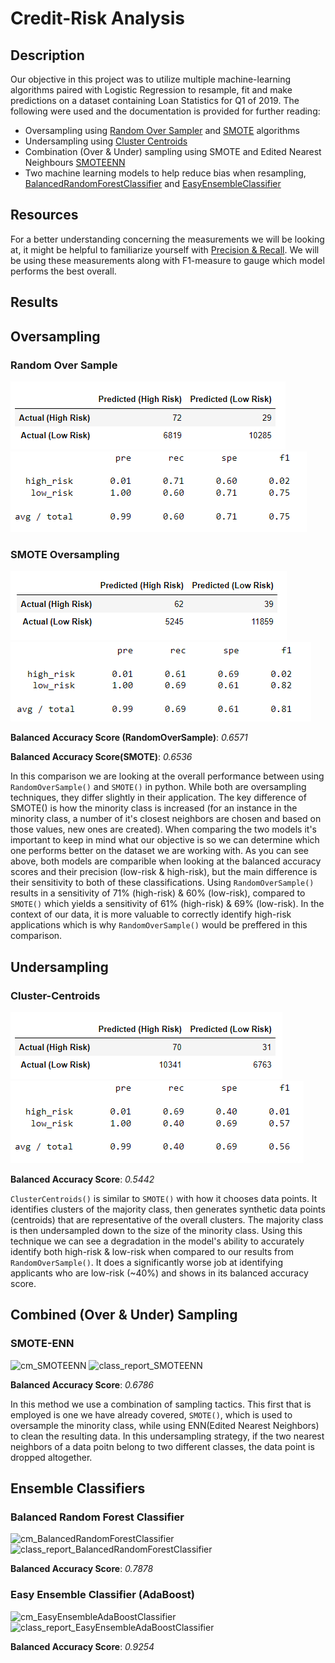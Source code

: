# Credit-Risk Analysis

## Description
Our objective in this project was to utilize multiple machine-learning algorithms paired with Logistic Regression to resample, fit and make predictions on a dataset containing Loan Statistics for Q1 of 2019. The following were used and the documentation is provided for further reading:
- Oversampling using [Random Over Sampler](https://imbalanced-learn.org/stable/references/generated/imblearn.over_sampling.RandomOverSampler.html) and [SMOTE](https://imbalanced-learn.org/stable/references/generated/imblearn.over_sampling.SMOTE.html) algorithms
- Undersampling using [Cluster Centroids](https://imbalanced-learn.org/stable/references/generated/imblearn.under_sampling.ClusterCentroids.html)
- Combination (Over & Under) sampling using SMOTE and Edited Nearest Neighbours [SMOTEENN](https://imbalanced-learn.org/stable/references/generated/imblearn.combine.SMOTEENN.html)
- Two machine learning models to help reduce bias when resampling, [BalancedRandomForestClassifier](https://imbalanced-learn.org/stable/references/generated/imblearn.ensemble.BalancedRandomForestClassifier.html) and [EasyEnsembleClassifier](https://imbalanced-learn.org/stable/references/generated/imblearn.ensemble.EasyEnsembleClassifier.html)

## Resources

For a better understanding concerning the measurements we will be looking at, it might be helpful to familiarize yourself with [Precision & Recall](https://en.wikipedia.org/wiki/Precision_and_recall). We will be using these measurements along with F1-measure to gauge which model performs the best overall.

## Results

## Oversampling

### Random Over Sample

![cm_RandomOverSample](https://github.com/brand0j/Credit_Risk_Analysis/blob/main/Resources/cm_RandomOverSample.PNG)
![class_report_RandomOverSample](https://github.com/brand0j/Credit_Risk_Analysis/blob/main/Resources/class_report_RandomOverSample.PNG)


### SMOTE Oversampling

![cm_SMOTE](https://github.com/brand0j/Credit_Risk_Analysis/blob/main/Resources/cm_SMOTE.PNG)
![class_report_SMOTE](https://github.com/brand0j/Credit_Risk_Analysis/blob/main/Resources/class_report_SMOTE.PNG)

**Balanced Accuracy Score (RandomOverSample)**: *0.6571*

**Balanced Accuracy Score(SMOTE)**: *0.6536*

In this comparison we are looking at the overall performance between using ```RandomOverSample()``` and ```SMOTE()``` in python. While both are oversampling techniques, they differ slightly in their application. The key difference of SMOTE() is how the minority class is increased (for an instance in the minority class, a number of it's closest neighbors are chosen and based on those values, new ones are created). When comparing the two models it's important to keep in mind what our objective is so we can determine which one performs better on the dataset we are working with. As you can see above, both models are comparible when looking at the balanced accuracy scores and their precision (low-risk & high-risk), but the main difference is their sensitivity to both of these classifications. Using ```RandomOverSample()``` results in a sensitivity of 71% (high-risk) & 60% (low-risk), compared to ```SMOTE()``` which yields a sensitivity of 61% (high-risk) & 69% (low-risk). In the context of our data, it is more valuable to correctly identify high-risk applications which is why ```RandomOverSample()``` would be preffered in this comparison.

## Undersampling

### Cluster-Centroids

![cm_ClusterCentroids](https://github.com/brand0j/Credit_Risk_Analysis/blob/main/Resources/cm_ClusterCentroids.PNG)
![class_report_ClusterCentroids](https://github.com/brand0j/Credit_Risk_Analysis/blob/main/Resources/class_report_ClusterCentroids.PNG)

**Balanced Accuracy Score**: *0.5442*

```ClusterCentroids()``` is similar to ```SMOTE()``` with how it chooses data points. It identifies clusters of the majority class, then generates synthetic data points (centroids) that are representative of the overall clusters. The majority class is then undersampled down to the size of the minority class. Using this technique we can see a degradation in the model's ability to accurately identify both high-risk & low-risk when compared to our results from ```RandomOverSample()```. It does a significantly worse job at identifying applicants who are low-risk (~40%) and shows in its balanced accuracy score. 

## Combined (Over & Under) Sampling

### SMOTE-ENN
![cm_SMOTEENN](https://github.com/brand0j/Credit_Risk_Analysis/blob/main/Resources/cm_SMOTEENN.PNG)
![class_report_SMOTEENN](https://github.com/brand0j/Credit_Risk_Analysis/blob/main/Resources/class_report_SMOTEENN.PNG)

**Balanced Accuracy Score**: *0.6786*

In this method we use a combination of sampling tactics. This first that is employed is one we have already covered, ```SMOTE()```, which is used to oversample the minority class, while using ENN(Edited Nearest Neighbors) to clean the resulting data. In this undersampling strategy, if the two nearest neighbors of a data poitn belong to two different classes, the data point is dropped altogether.

## Ensemble Classifiers

### Balanced Random Forest Classifier

![cm_BalancedRandomForestClassifier](https://github.com/brand0j/Credit_Risk_Analysis/blob/main/Resources/cm_BalancedRandomForestClassifier.PNG)
![class_report_BalancedRandomForestClassifier](https://github.com/brand0j/Credit_Risk_Analysis/blob/main/Resources/class_report_BalancedRandomForestClassifier.PNG)

**Balanced Accuracy Score**: *0.7878*

### Easy Ensemble Classifier (AdaBoost)

![cm_EasyEnsembleAdaBoostClassifier](https://github.com/brand0j/Credit_Risk_Analysis/blob/main/Resources/cm_EasyEnsembleAdaBoostClassifier.PNG)
![class_report_EasyEnsembleAdaBoostClassifier](https://github.com/brand0j/Credit_Risk_Analysis/blob/main/Resources/class_report_EasyEnsembleAdaBoostClassifier.PNG)

**Balanced Accuracy Score**: *0.9254*

